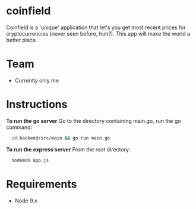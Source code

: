 # coinfield

Coinfield is a 'unique' application that let's you get most recent prices for cryptocurrencies (never seen before, huh?). This app will make the world a better place.

# Team
  - Currently only me

# Instructions

 **To run the go server**
 Go to the directory containing main.go, run the go command:
 ```sh
   cd backend/src/main && go run main.go
 ```
**To run the express server**
  From the root directory:
  ```sh
    nodemon app.js
  ```


# Requirements

* Node 9.x 
